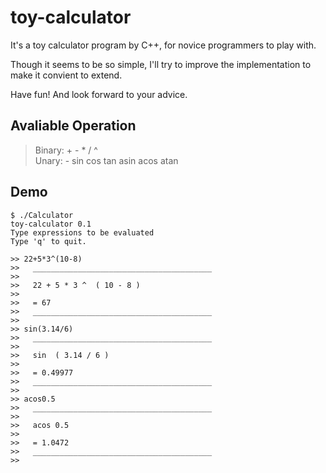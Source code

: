 # toy-calculator

It's a toy calculator program by C++, for novice programmers to play with.  
  
Though it seems to be so simple, I'll try to improve the implementation to make it convient to extend.  
  
Have fun! And look forward to your advice.

## Avaliable Operation

>Binary: + - * / ^  
>Unary: - sin cos tan asin acos atan

## Demo

```
$ ./Calculator
toy-calculator 0.1
Type expressions to be evaluated
Type 'q' to quit.

>> 22+5*3^(10-8)
>>   ________________________________________
>>
>>   22 + 5 * 3 ^  ( 10 - 8 )
>>
>>   = 67
>>   ________________________________________
>>
>> sin(3.14/6)
>>   ________________________________________
>>
>>   sin  ( 3.14 / 6 )
>>
>>   = 0.49977
>>   ________________________________________
>>
>> acos0.5
>>   ________________________________________
>>
>>   acos 0.5
>>
>>   = 1.0472
>>   ________________________________________
>> 
```

